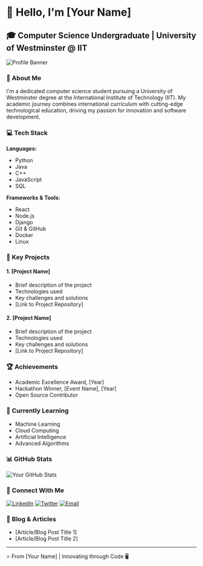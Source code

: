 # 👋 Hello, I'm [Your Name]

## 🎓 Computer Science Undergraduate | University of Westminster @ IIT

![Profile Banner](https://your-banner-image-url.com)

### 🚀 About Me

I'm a dedicated computer science student pursuing a University of Westminster degree at the International Institute of Technology (IIT). My academic journey combines international curriculum with cutting-edge technological education, driving my passion for innovation and software development.

### 💻 Tech Stack

**Languages:**
- Python
- Java
- C++
- JavaScript
- SQL

**Frameworks & Tools:**
- React
- Node.js
- Django
- Git & GitHub
- Docker
- Linux

### 🌟 Key Projects

#### 1. [Project Name]
- Brief description of the project
- Technologies used
- Key challenges and solutions
- [Link to Project Repository]

#### 2. [Project Name]
- Brief description of the project
- Technologies used
- Key challenges and solutions
- [Link to Project Repository]

### 🏆 Achievements

- Academic Excellence Award, [Year]
- Hackathon Winner, [Event Name], [Year]
- Open Source Contributor

### 🌱 Currently Learning

- Machine Learning
- Cloud Computing
- Artificial Intelligence
- Advanced Algorithms

### 📊 GitHub Stats

![Your GitHub Stats](https://github-readme-stats.vercel.app/api?username=yourusername&show_icons=true&theme=radical)

### 🤝 Connect With Me

[![LinkedIn](https://img.shields.io/badge/LinkedIn-blue?style=flat-square&logo=linkedin)](https://www.linkedin.com/in/yourusername)
[![Twitter](https://img.shields.io/badge/Twitter-black?style=flat-square&logo=twitter)](https://twitter.com/yourusername)
[![Email](https://img.shields.io/badge/Email-D14836?style=flat-square&logo=gmail&logoColor=white)](mailto:your.email@example.com)

### 📝 Blog & Articles

- [Article/Blog Post Title 1]
- [Article/Blog Post Title 2]

---

⭐️ From [Your Name] | Innovating through Code 🖥️
